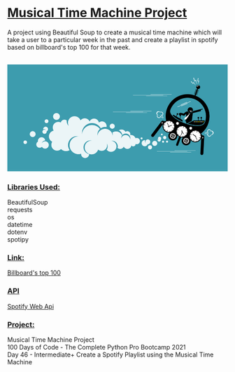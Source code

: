 # <u>**Musical Time Machine Project**</u>

A project using Beautiful Soup to create a musical time machine 
which will take a user to a particular week in the past 
and create a playlist in spotify based on billboard's top 100 
for that week.</br> </br>

![Musical Time Machine](image.jpg) <br/>

### <u>**Libraries Used:**</u> <br />
BeautifulSoup <br/>
requests <br/>
os <br/>
datetime <br/>
dotenv <br/>
spotipy

### <u>**Link:**</u> <br />
[Billboard's top 100](https://www.billboard.com/charts/hot-100/2000-05-20) <br/>

### <u>**API**</u> <br />
[Spotify Web Api](https://developer.spotify.com/documentation/web-api/)

### <u>**Project:**</u> <br/>
Musical Time Machine Project<br/>
100 Days of Code - The Complete Python Pro Bootcamp 2021 <br/>
Day 46 - Intermediate+ Create a Spotify Playlist using the Musical Time Machine